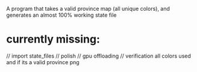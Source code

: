 A program that takes a valid province map (all unique colors), and generates an almost 100% working state file

# currently missing:
 //  import state_files
 //  polish
 //  gpu offloading
 //  verification all colors used and if its a valid province png
